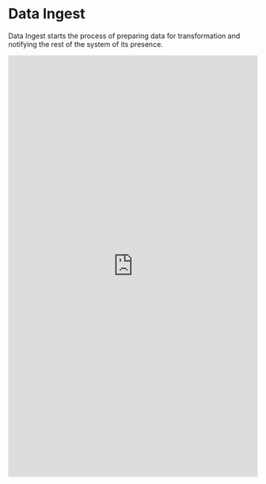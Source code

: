 # Data Ingest

Data Ingest starts the process of preparing data for transformation and notifying the rest of the system of its presence.

<embed src="https://asascience-open.github.io/nextgen-dmac/assets/data-ingest.pdf" type="application/pdf" width="100%" height="850px"/>
